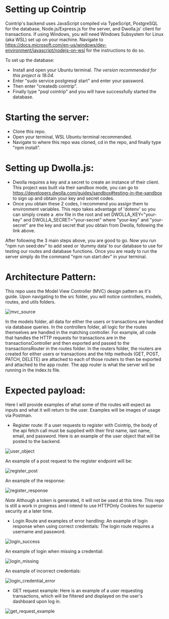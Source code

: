 # Setting up Cointrip
Cointrip's backend uses JavaScript compiled via TypeScript, PostgreSQL for the database, Node.js/Express.js for the server, and Dwolla.js' client for transactions.
If using Windows, you will need Windows Subsystem for Linux (aka WSL) set up on your machine. Navigate to https://docs.microsoft.com/en-us/windows/dev-environment/javascript/nodejs-on-wsl for the instructions to do so.

To set up the database:
- Install and open your Ubuntu terminal. *The version recommended for this project is 18.04.*
- Enter "sudo service postgresql start" and enter your password.
- Then enter "createdb cointrip".
- Finally type "psql cointrip" and you will have successfully started the database.

# Starting the server:
- Clone this repo.
- Open your terminal, WSL Ubuntu terminal recommended.
- Navigate to where this repo was cloned, cd in the repo, and finally type "npm install".

# Setting up Dwolla.js:
- Dwolla requires a key and a secret to create an instance of their client. This project was built via their sandbox mode, you can go to https://developers.dwolla.com/guides/sandbox#testing-in-the-sandbox to sign up and obtain your key and secret codes.
- Once you obtain these 2 codes, I recommend you assign them to environment variables. This repo takes advantage of 'dotenv' so you can simply create a .env file in the root and set DWOLLA_KEY="your-key" and DWOLLA_SECRET="your-secret" where "your-key" and "your-secret" are the key and secret that you obtain from Dwolla, following the link above.

After following the 3 main steps above, you are good to go. Now you run "npm run seed:dev" to add seed or ‘dummy data’ to our database to use for testing our routes and database functions.
Once you are ready to run the server simply do the command "npm run start:dev" in your terminal.

# Architecture Pattern:
This repo uses the Model View Controller (MVC) design pattern as it's guide. Upon navigating to the src folder, you will notice controllers, models, routes, and utils folders. 

![mvc_source](https://user-images.githubusercontent.com/62577188/148176373-da9e1b28-cf3b-4384-b291-970248f5a27b.png)

In the models folder, all data for either the users or transactions are handled via database queries. In the controllers folder, all logic for the routes themselves are handled in the matching controller. For example, all code that handles the HTTP requests for transactions are in the transactionsController and then exported and passed to the transactionsRouter in the routes folder. In the routers folder, the routers are created for either users or transactions and the http methods (GET, POST, PATCH, DELETE) are attached to each of those routers to then be exported and attached to the app router. The app router is what the server will be running in the index.ts file.

# Expected payload:
Here I will provide examples of what some of the routes will expect as inputs and what it will return to the user. Examples will be images of usage via Postman.

- Register route:
If a user requests to register with Cointrip, the body of the api fetch call must be supplied with their first name, last name, email, and password.
Here is an example of the user object that will be posted to the backend.

![user_object](https://user-images.githubusercontent.com/62577188/148176377-05e3506d-911b-4655-abd1-5bd8c27452bc.png)

An example of a post request to the register endpoint will be:

![register_post](https://user-images.githubusercontent.com/62577188/148176374-7b6a75ca-d698-4ff7-a43b-c8ec78049885.png)

An example of the response:

![register_response](https://user-images.githubusercontent.com/62577188/148176376-9c7bcd74-c838-4d03-8d62-2e9da741eea1.png)

*Note* Although a token is generated, it will not be used at this time. This repo is still a work in progress and I intend to use HTTPOnly Cookies for superior security at a later time.


- Login Route and examples of error handling:
An example of login response when using correct credentials: 
The login route requires a username and password.

![login_success](https://user-images.githubusercontent.com/62577188/148176371-c33d5712-336a-469a-a9bf-9c00741a1c06.png)

An example of login when missing a credential:

![login_missing](https://user-images.githubusercontent.com/62577188/148176370-da951b52-de62-48a2-99e1-42ffd76fae05.png)

An example of incorrect credentials:

![login_credential_error](https://user-images.githubusercontent.com/62577188/148176369-db92386a-8954-4c2a-8d6f-a644f835c1d8.png)

- GET request example:
Here is an example of a user requesting transactions, which will be filtered and displayed on the user's dashboard upon log in.

![get_request_example](https://user-images.githubusercontent.com/62577188/148176367-21fa8c9e-1e20-43ae-ab91-3fbf784f1d83.png)
